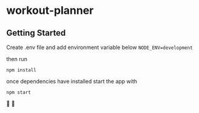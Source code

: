 # workout-planner

## Getting Started

Create .env file and add environment variable below
```NODE_ENV=development```

then run 
```
npm install
```
once dependencies have installed start the app with
```
npm start
```

:rocket: :metal:
